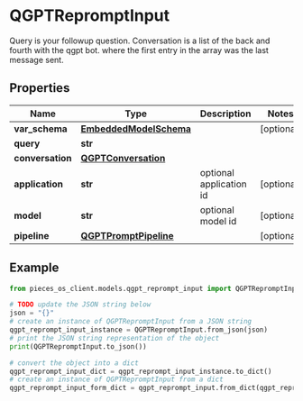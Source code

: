 # QGPTRepromptInput

Query is your followup question.  Conversation is a list of the back and fourth with the qgpt bot. where the first entry in the array was the last message sent.

## Properties

Name | Type | Description | Notes
------------ | ------------- | ------------- | -------------
**var_schema** | [**EmbeddedModelSchema**](EmbeddedModelSchema) |  | [optional] 
**query** | **str** |  | 
**conversation** | [**QGPTConversation**](QGPTConversation) |  | 
**application** | **str** | optional application id | [optional] 
**model** | **str** | optional model id | [optional] 
**pipeline** | [**QGPTPromptPipeline**](QGPTPromptPipeline) |  | [optional] 

## Example

```python
from pieces_os_client.models.qgpt_reprompt_input import QGPTRepromptInput

# TODO update the JSON string below
json = "{}"
# create an instance of QGPTRepromptInput from a JSON string
qgpt_reprompt_input_instance = QGPTRepromptInput.from_json(json)
# print the JSON string representation of the object
print(QGPTRepromptInput.to_json())

# convert the object into a dict
qgpt_reprompt_input_dict = qgpt_reprompt_input_instance.to_dict()
# create an instance of QGPTRepromptInput from a dict
qgpt_reprompt_input_form_dict = qgpt_reprompt_input.from_dict(qgpt_reprompt_input_dict)
```


